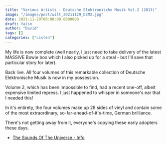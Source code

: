 ```yaml
---
title: "Various Artists - Deutsche Elektronische Musik Vol.2 (2013)"
image: "/images/post/wilt_20211129_DEM2.jpg"
date: 2021-11-29T00:00:00.0000000
draft: false
author: "David"
tags: []
categories: ["Listen"]
---
```

My life is now complete (well nearly, I just need to take delivery of the latest MASSIVE Bowie box which I also picked up for a steal - but I'll save that particular story for later).

Back live. All four volumes of this remarkable collection of Deutsche Elektronische Musik is now in my possession.

Volume 2, which has been impossible to find, had a recent one-off, albeit expensive limited repress. I just happened to whisper in someone's ear that I needed this!

In it's entirety, the four volumes make up 28 sides of vinyl and contain some of the most extraordinary, so-far-ahead-of-it's-time, German brilliance.

There's not getting away from it, everyone's copying these early adopters these days.

- [The Sounds Of The Universe - Info](https://soundsoftheuniverse.com/sjr/product/deutsche-elektronische-musik-2-experimental-german-rock-and-electronic-music-1972-83)